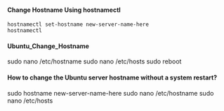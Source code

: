 #### Change Hostname Using hostnamectl
```
hostnamectl set-hostname new-server-name-here
hostnamectl
```

#### Ubuntu_Change_Hostname

sudo nano /etc/hostname
sudo nano /etc/hosts
sudo reboot


#### How to change the Ubuntu server hostname without a system restart?
sudo hostname new-server-name-here
sudo nano /etc/hostname
sudo nano /etc/hosts



